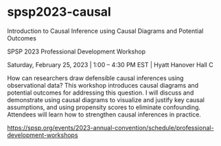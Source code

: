# spsp2023-causal
Introduction to Causal Inference using Causal Diagrams and Potential Outcomes

SPSP 2023 Professional Development Workshop

Saturday, February 25, 2023 | 1:00 – 4:30 PM EST | Hyatt Hanover Hall C

How can researchers draw defensible causal inferences using observational data? This workshop introduces causal diagrams and potential outcomes for addressing this question. I will discuss and demonstrate using causal diagrams to visualize and justify key causal assumptions, and using propensity scores to eliminate confounding. Attendees will learn how to strengthen causal inferences in practice.

https://spsp.org/events/2023-annual-convention/schedule/professional-development-workshops
